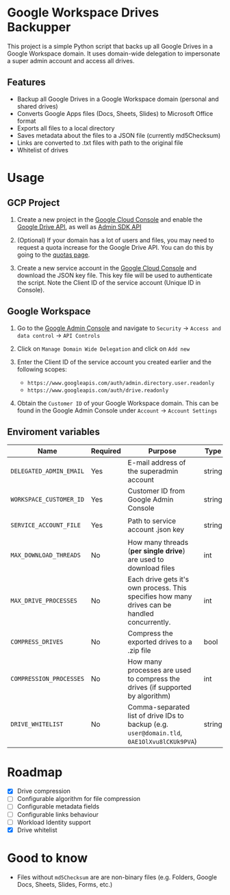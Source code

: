 # Google Workspace Drives Backupper

This project is a simple Python script that backs up all Google Drives in a Google Workspace domain. It uses domain-wide delegation to impersonate a super admin account and access all drives.

## Features

- Backup all Google Drives in a Google Workspace domain (personal and shared drives)
- Converts Google Apps files (Docs, Sheets, Slides) to Microsoft Office format
- Exports all files to a local directory
- Saves metadata about the files to a JSON file (currently md5Checksum)
- Links are converted to .txt files with path to the original file
- Whitelist of drives

# Usage

## GCP Project

1. Create a new project in the [Google Cloud Console](https://console.cloud.google.com/) and enable the [Google Drive API](https://console.cloud.google.com/marketplace/product/google/drive.googleapis.com), as well as [Admin SDK API](https://console.cloud.google.com/marketplace/product/google/admin.googleapis.com)

2. (Optional) If your domain has a lot of users and files, you may need to request a quota increase for the Google Drive API. You can do this by going to the [quotas page](https://console.cloud.google.com/iam-admin/quotas).

3. Create a new service account in the [Google Cloud Console](https://console.cloud.google.com/iam-admin/serviceaccounts) and download the JSON key file. This key file will be used to authenticate the script. Note the Client ID of the service account (Unique ID in Console).

## Google Workspace

1. Go to the [Google Admin Console](https://admin.google.com) and navigate to `Security` -> `Access and data control` -> `API Controls`

2. Click on `Manage Domain Wide Delegation` and click on `Add new`

3. Enter the Client ID of the service account you created earlier and the following scopes:
   - `https://www.googleapis.com/auth/admin.directory.user.readonly`
   - `https://www.googleapis.com/auth/drive.readonly`

4. Obtain the `Customer ID` of your Google Workspace domain. This can be found in the Google Admin Console under `Account` -> `Account Settings`

## Enviroment variables

| Name                     | Required | Purpose                                                                             | Type   | Default                    |
|--------------------------|----------|-------------------------------------------------------------------------------------|--------|----------------------------|
| `DELEGATED_ADMIN_EMAIL`    | Yes      | E-mail address of the superadmin account                                          | string |                            |
| `WORKSPACE_CUSTOMER_ID`    | Yes      | Customer ID from Google Admin Console                                             | string |                            |
| `SERVICE_ACCOUNT_FILE`     | Yes      | Path to service account .json key                                                 | string | `service-account-key.json` |
| `MAX_DOWNLOAD_THREADS`     | No       | How many threads (**per single drive**) are used to download files                | int    | `5`                        |
| `MAX_DRIVE_PROCESSES`      | No       | Each drive gets it's own process. This specifies how many drives can be handled concurrently. | int    | `4`            |
| `COMPRESS_DRIVES`          | No       | Compress the exported drives to a .zip file                                       | bool   | `false`                    |
| `COMPRESSION_PROCESSES`    | No       | How many processes are used to compress the drives (if supported by algorithm)    | int    | `cpu_count()`              |
| `DRIVE_WHITELIST`          | No       | Comma-separated list of drive IDs to backup (e.g. `user@domain.tld`, `0AE1OlXvu8lCKUk9PVA`) | string |                  |


# Roadmap

- [x] Drive compression
- [ ] Configurable algorithm for file compression
- [ ] Configurable metadata fields
- [ ] Configurable links behaviour
- [ ] Workload Identity support
- [x] Drive whitelist

# Good to know

- Files without `md5Checksum` are are non-binary files (e.g. Folders, Google Docs, Sheets, Slides, Forms, etc.)